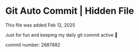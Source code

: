 # Git Auto Commit | Hidden File

This file was added Feb 12, 2025

Just for fun and keeping my daily git commit active 🤪

commit number: 2687882
